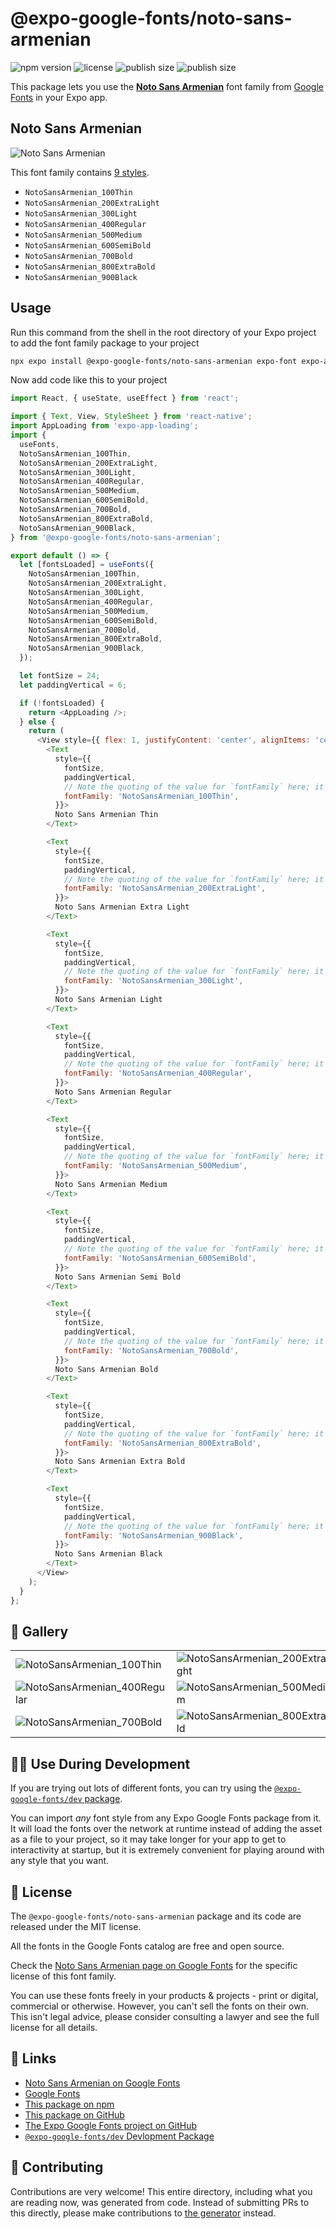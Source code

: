 # @expo-google-fonts/noto-sans-armenian

![npm version](https://flat.badgen.net/npm/v/@expo-google-fonts/noto-sans-armenian)
![license](https://flat.badgen.net/github/license/expo/google-fonts)
![publish size](https://flat.badgen.net/packagephobia/install/@expo-google-fonts/noto-sans-armenian)
![publish size](https://flat.badgen.net/packagephobia/publish/@expo-google-fonts/noto-sans-armenian)

This package lets you use the [**Noto Sans Armenian**](https://fonts.google.com/specimen/Noto+Sans+Armenian) font family from [Google Fonts](https://fonts.google.com/) in your Expo app.

## Noto Sans Armenian

![Noto Sans Armenian](./font-family.png)

This font family contains [9 styles](#-gallery).

- `NotoSansArmenian_100Thin`
- `NotoSansArmenian_200ExtraLight`
- `NotoSansArmenian_300Light`
- `NotoSansArmenian_400Regular`
- `NotoSansArmenian_500Medium`
- `NotoSansArmenian_600SemiBold`
- `NotoSansArmenian_700Bold`
- `NotoSansArmenian_800ExtraBold`
- `NotoSansArmenian_900Black`

## Usage

Run this command from the shell in the root directory of your Expo project to add the font family package to your project
```sh
npx expo install @expo-google-fonts/noto-sans-armenian expo-font expo-app-loading
```

Now add code like this to your project
```js
import React, { useState, useEffect } from 'react';

import { Text, View, StyleSheet } from 'react-native';
import AppLoading from 'expo-app-loading';
import {
  useFonts,
  NotoSansArmenian_100Thin,
  NotoSansArmenian_200ExtraLight,
  NotoSansArmenian_300Light,
  NotoSansArmenian_400Regular,
  NotoSansArmenian_500Medium,
  NotoSansArmenian_600SemiBold,
  NotoSansArmenian_700Bold,
  NotoSansArmenian_800ExtraBold,
  NotoSansArmenian_900Black,
} from '@expo-google-fonts/noto-sans-armenian';

export default () => {
  let [fontsLoaded] = useFonts({
    NotoSansArmenian_100Thin,
    NotoSansArmenian_200ExtraLight,
    NotoSansArmenian_300Light,
    NotoSansArmenian_400Regular,
    NotoSansArmenian_500Medium,
    NotoSansArmenian_600SemiBold,
    NotoSansArmenian_700Bold,
    NotoSansArmenian_800ExtraBold,
    NotoSansArmenian_900Black,
  });

  let fontSize = 24;
  let paddingVertical = 6;

  if (!fontsLoaded) {
    return <AppLoading />;
  } else {
    return (
      <View style={{ flex: 1, justifyContent: 'center', alignItems: 'center' }}>
        <Text
          style={{
            fontSize,
            paddingVertical,
            // Note the quoting of the value for `fontFamily` here; it expects a string!
            fontFamily: 'NotoSansArmenian_100Thin',
          }}>
          Noto Sans Armenian Thin
        </Text>

        <Text
          style={{
            fontSize,
            paddingVertical,
            // Note the quoting of the value for `fontFamily` here; it expects a string!
            fontFamily: 'NotoSansArmenian_200ExtraLight',
          }}>
          Noto Sans Armenian Extra Light
        </Text>

        <Text
          style={{
            fontSize,
            paddingVertical,
            // Note the quoting of the value for `fontFamily` here; it expects a string!
            fontFamily: 'NotoSansArmenian_300Light',
          }}>
          Noto Sans Armenian Light
        </Text>

        <Text
          style={{
            fontSize,
            paddingVertical,
            // Note the quoting of the value for `fontFamily` here; it expects a string!
            fontFamily: 'NotoSansArmenian_400Regular',
          }}>
          Noto Sans Armenian Regular
        </Text>

        <Text
          style={{
            fontSize,
            paddingVertical,
            // Note the quoting of the value for `fontFamily` here; it expects a string!
            fontFamily: 'NotoSansArmenian_500Medium',
          }}>
          Noto Sans Armenian Medium
        </Text>

        <Text
          style={{
            fontSize,
            paddingVertical,
            // Note the quoting of the value for `fontFamily` here; it expects a string!
            fontFamily: 'NotoSansArmenian_600SemiBold',
          }}>
          Noto Sans Armenian Semi Bold
        </Text>

        <Text
          style={{
            fontSize,
            paddingVertical,
            // Note the quoting of the value for `fontFamily` here; it expects a string!
            fontFamily: 'NotoSansArmenian_700Bold',
          }}>
          Noto Sans Armenian Bold
        </Text>

        <Text
          style={{
            fontSize,
            paddingVertical,
            // Note the quoting of the value for `fontFamily` here; it expects a string!
            fontFamily: 'NotoSansArmenian_800ExtraBold',
          }}>
          Noto Sans Armenian Extra Bold
        </Text>

        <Text
          style={{
            fontSize,
            paddingVertical,
            // Note the quoting of the value for `fontFamily` here; it expects a string!
            fontFamily: 'NotoSansArmenian_900Black',
          }}>
          Noto Sans Armenian Black
        </Text>
      </View>
    );
  }
};

```

## 🔡 Gallery


||||
|-|-|-|
|![NotoSansArmenian_100Thin](./NotoSansArmenian_100Thin.ttf.png)|![NotoSansArmenian_200ExtraLight](./NotoSansArmenian_200ExtraLight.ttf.png)|![NotoSansArmenian_300Light](./NotoSansArmenian_300Light.ttf.png)||
|![NotoSansArmenian_400Regular](./NotoSansArmenian_400Regular.ttf.png)|![NotoSansArmenian_500Medium](./NotoSansArmenian_500Medium.ttf.png)|![NotoSansArmenian_600SemiBold](./NotoSansArmenian_600SemiBold.ttf.png)||
|![NotoSansArmenian_700Bold](./NotoSansArmenian_700Bold.ttf.png)|![NotoSansArmenian_800ExtraBold](./NotoSansArmenian_800ExtraBold.ttf.png)|![NotoSansArmenian_900Black](./NotoSansArmenian_900Black.ttf.png)||


## 👩‍💻 Use During Development

If you are trying out lots of different fonts, you can try using the [`@expo-google-fonts/dev` package](https://github.com/expo/google-fonts/tree/master/font-packages/dev#readme).

You can import *any* font style from any Expo Google Fonts package from it. It will load the fonts
over the network at runtime instead of adding the asset as a file to your project, so it may take longer
for your app to get to interactivity at startup, but it is extremely convenient
for playing around with any style that you want.

## 📖 License

The `@expo-google-fonts/noto-sans-armenian` package and its code are released under the MIT license.

All the fonts in the Google Fonts catalog are free and open source.

Check the [Noto Sans Armenian page on Google Fonts](https://fonts.google.com/specimen/Noto+Sans+Armenian) for the specific license of this font family.

You can use these fonts freely in your products & projects - print or digital, commercial or otherwise. However, you can't sell the fonts on their own. This isn't legal advice, please consider consulting a lawyer and see the full license for all details.

## 🔗 Links

- [Noto Sans Armenian on Google Fonts](https://fonts.google.com/specimen/Noto+Sans+Armenian)
- [Google Fonts](https://fonts.google.com/)
- [This package on npm](https://www.npmjs.com/package/@expo-google-fonts/noto-sans-armenian)
- [This package on GitHub](https://github.com/expo/google-fonts/tree/master/font-packages/noto-sans-armenian)
- [The Expo Google Fonts project on GitHub](https://github.com/expo/google-fonts)
- [`@expo-google-fonts/dev` Devlopment Package](https://github.com/expo/google-fonts/tree/master/font-packages/dev)

## 🤝 Contributing

Contributions are very welcome! This entire directory, including what you are reading now, was generated from code. Instead of submitting PRs to this directly, please make contributions to [the generator](https://github.com/expo/google-fonts/tree/master/packages/generator) instead.
